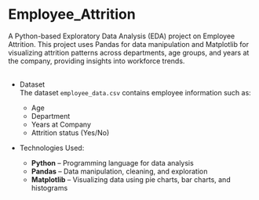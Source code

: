 # Employee_Attrition
A Python-based Exploratory Data Analysis (EDA) project on Employee Attrition. This project uses Pandas for data manipulation and Matplotlib for visualizing attrition patterns across departments, age groups, and years at the company, providing insights into workforce trends.
<br>
<br>
- Dataset <br>
The dataset `employee_data.csv` contains employee information such as:  
  - Age  
  - Department  
  - Years at Company  
  - Attrition status (Yes/No)  


- Technologies Used: 
  - **Python** – Programming language for data analysis  
  - **Pandas** – Data manipulation, cleaning, and exploration  
  - **Matplotlib** – Visualizing data using pie charts, bar charts, and histograms
